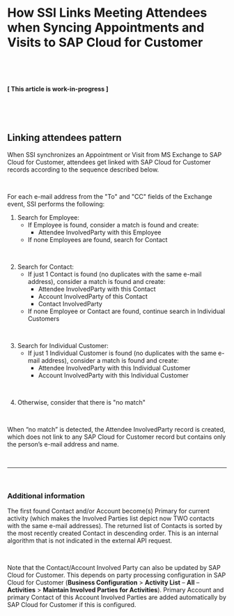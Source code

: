 # How SSI Links Meeting Attendees when Syncing Appointments and Visits to SAP Cloud for Customer

&nbsp;

&nbsp;

**[ This article is work-in-progress ]**

&nbsp;

&nbsp;

## Linking attendees pattern

When SSI synchronizes an Appointment or Visit from MS Exchange to SAP Cloud for Customer, attendees get linked with SAP Cloud for Customer records according to the sequence described below.

&nbsp;

For each e-mail address from the "To" and "CC" fields of the Exchange event, SSI performs the following:

1. Search for Employee:
    * If Employee is found, consider a match is found and create:
        * Attendee InvolvedParty with this Employee
    * If none Employees are found, search for Contact

&nbsp;

2. Search for Contact:  
    * If just 1 Contact is found (no duplicates with the same e-mail address), consider a match is found and create:
        * Attendee InvolvedParty with this Contact  
        * Account InvolvedParty of this Contact  
        * Contact InvolvedParty  
    * If none Employee or Contact are found, continue search in Individual Customers

&nbsp;

3. Search for Individual Customer:  
    * If just 1 Individual Customer is found (no duplicates with the same e-mail address), consider a match is found and create:  
        * Attendee InvolvedParty with this Individual Customer  
        * Account InvolvedParty with this Individual Customer  

&nbsp;

4. Otherwise, consider that there is "no match"

&nbsp;

When “no match” is detected, the Attendee InvolvedParty record is created, which does not link to any SAP Cloud for Customer record but contains only the person’s e-mail address and name.

&nbsp;

* * *

&nbsp;

### Additional information

The first found Contact and/or Account become(s) Primary for current activity (which makes the Involved Parties list depict now TWO contacts with the same e-mail addresses). The returned list of Contacts is sorted by the most recently created Contact in descending order. This is an internal algorithm that is not indicated in the external API request.

&nbsp;

Note that the Contact/Account Involved Party can also be updated by SAP Cloud for Customer. This depends on party processing configuration in SAP Cloud for Customer (**Business Configuration** > **Activity List** – **All** – **Activities** > **Maintain Involved Parties for Activities**). Primary Account and primary Contact of this Account Involved Parties are added automatically by SAP Cloud for Customer if this is configured.

&nbsp;

&nbsp;